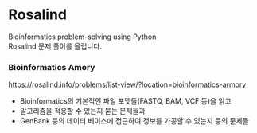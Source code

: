 # Rosalind
Bioinformatics problem-solving using Python <br>
Rosalind 문제 풀이를 올립니다.

### Bioinformatics Amory  
https://rosalind.info/problems/list-view/?location=bioinformatics-armory
- Bioinformatics의 기본적인 파일 포맷들(FASTQ, BAM, VCF 등)을 읽고   
- 알고리즘을 적용할 수 있는지 묻는 문제들과   
- GenBank 등의 데이터 베이스에 접근하여 정보를 가공할 수 있는지 등의 문제들  
